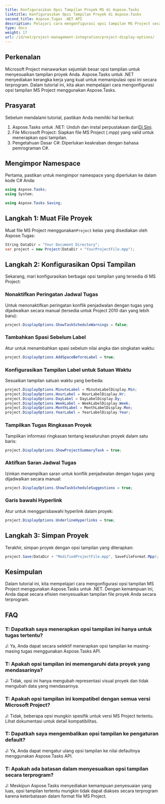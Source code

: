 ```yaml
---
title: Konfigurasikan Opsi Tampilan Proyek MS di Aspose.Tasks
linktitle: Konfigurasikan Opsi Tampilan Proyek di Aspose.Tasks
second_title: Aspose.Tugas .NET API
description: Pelajari cara mengonfigurasi opsi tampilan MS Project secara terprogram menggunakan Aspose.Tasks untuk .NET. Sesuaikan tampilan proyek Anda dengan mudah.
type: docs
weight: 17
url: /id/net/project-management-integration/project-display-options/
---
```

## Perkenalan
Microsoft Project menawarkan sejumlah besar opsi tampilan untuk menyesuaikan tampilan proyek Anda. Aspose.Tasks untuk .NET menyediakan kerangka kerja yang kuat untuk memanipulasi opsi ini secara terprogram. Dalam tutorial ini, kita akan mempelajari cara mengonfigurasi opsi tampilan MS Project menggunakan Aspose.Tasks.
## Prasyarat
Sebelum mendalami tutorial, pastikan Anda memiliki hal berikut:
1.  Aspose.Tasks untuk .NET: Unduh dan instal perpustakaan dari[Di Sini](https://releases.aspose.com/tasks/net/).
2. File Microsoft Project: Siapkan file MS Project (.mpp) yang valid untuk menerapkan opsi tampilan.
3. Pengetahuan Dasar C#: Diperlukan keakraban dengan bahasa pemrograman C#.

## Mengimpor Namespace
Pertama, pastikan untuk mengimpor namespace yang diperlukan ke dalam kode C# Anda:
```csharp
using Aspose.Tasks;
using System;

using Aspose.Tasks.Saving;
```
## Langkah 1: Muat File Proyek
 Muat file MS Project menggunakan`Project` kelas yang disediakan oleh Aspose.Tugas:
```csharp
String DataDir = "Your Document Directory";
var project = new Project(DataDir + "YourProjectFile.mpp");
```
## Langkah 2: Konfigurasikan Opsi Tampilan
Sekarang, mari konfigurasikan berbagai opsi tampilan yang tersedia di MS Project:
### Nonaktifkan Peringatan Jadwal Tugas
Untuk menonaktifkan peringatan konflik penjadwalan dengan tugas yang dijadwalkan secara manual (tersedia untuk Project 2010 dan yang lebih baru):
```csharp
project.DisplayOptions.ShowTaskScheduleWarnings = false;
```
### Tambahkan Spasi Sebelum Label
Atur untuk menambahkan spasi sebelum nilai angka dan singkatan waktu:
```csharp
project.DisplayOptions.AddSpaceBeforeLabel = true;
```
### Konfigurasikan Tampilan Label untuk Satuan Waktu
Sesuaikan tampilan satuan waktu yang berbeda:
```csharp
project.DisplayOptions.MinuteLabel = MinuteLabelDisplay.Min;
project.DisplayOptions.HourLabel = HourLabelDisplay.Hr;
project.DisplayOptions.DayLabel = DayLabelDisplay.Dy;
project.DisplayOptions.WeekLabel = WeekLabelDisplay.Week;
project.DisplayOptions.MonthLabel = MonthLabelDisplay.Mon;
project.DisplayOptions.YearLabel = YearLabelDisplay.Year;
```
### Tampilkan Tugas Ringkasan Proyek
Tampilkan informasi ringkasan tentang keseluruhan proyek dalam satu baris:
```csharp
project.DisplayOptions.ShowProjectSummaryTask = true;
```
### Aktifkan Saran Jadwal Tugas
Izinkan menampilkan saran untuk konflik penjadwalan dengan tugas yang dijadwalkan secara manual:
```csharp
project.DisplayOptions.ShowTaskScheduleSuggestions = true;
```
### Garis bawahi Hyperlink
Atur untuk menggarisbawahi hyperlink dalam proyek:
```csharp
project.DisplayOptions.UnderlineHyperlinks = true;
```
## Langkah 3: Simpan Proyek
Terakhir, simpan proyek dengan opsi tampilan yang diterapkan:
```csharp
project.Save(DataDir + "ModifiedProjectFile.mpp", SaveFileFormat.Mpp);
```

## Kesimpulan
Dalam tutorial ini, kita mempelajari cara mengonfigurasi opsi tampilan MS Project menggunakan Aspose.Tasks untuk .NET. Dengan kemampuan ini, Anda dapat secara efisien menyesuaikan tampilan file proyek Anda secara terprogram.
## FAQ
### T: Dapatkah saya menerapkan opsi tampilan ini hanya untuk tugas tertentu?
J: Ya, Anda dapat secara selektif menerapkan opsi tampilan ke masing-masing tugas menggunakan Aspose.Tasks API.
### T: Apakah opsi tampilan ini memengaruhi data proyek yang mendasarinya?
J: Tidak, opsi ini hanya mengubah representasi visual proyek dan tidak mengubah data yang mendasarinya.
### T: Apakah opsi tampilan ini kompatibel dengan semua versi Microsoft Project?
J: Tidak, beberapa opsi mungkin spesifik untuk versi MS Project tertentu. Lihat dokumentasi untuk detail kompatibilitas.
### T: Dapatkah saya mengembalikan opsi tampilan ke pengaturan default?
J: Ya, Anda dapat mengatur ulang opsi tampilan ke nilai defaultnya menggunakan Aspose.Tasks API.
### T: Apakah ada batasan dalam menyesuaikan opsi tampilan secara terprogram?
J: Meskipun Aspose.Tasks menyediakan kemampuan penyesuaian yang luas, opsi tampilan tertentu mungkin tidak dapat diakses secara terprogram karena keterbatasan dalam format file MS Project.
